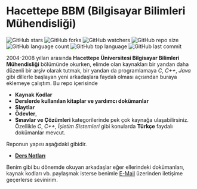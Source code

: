 # Hacettepe BBM (Bilgisayar Bilimleri Mühendisliği)

![GitHub stars](https://img.shields.io/github/stars/coderserdar/HacettepeBBM?style=social) ![GitHub forks](https://img.shields.io/github/forks/coderserdar/HacettepeBBM?style=social) ![GitHub watchers](https://img.shields.io/github/watchers/coderserdar/HacettepeBBM?style=social) ![GitHub repo size](https://img.shields.io/github/repo-size/coderserdar/HacettepeBBM?style=plastic) ![GitHub language count](https://img.shields.io/github/languages/count/coderserdar/HacettepeBBM?style=plastic) ![GitHub top language](https://img.shields.io/github/languages/top/coderserdar/HacettepeBBM?style=plastic) ![GitHub last commit](https://img.shields.io/github/last-commit/coderserdar/HacettepeBBM?color=red&style=plastic)

2004-2008 yılları arasında **Hacettepe Üniversitesi Bilgisayar Bilimleri Mühendisliği** bölümünde okurken, elimde olan kaynakları bir yandan daha düzenli bir arşiv olarak tutmak, bir yandan da programlamaya *C*, *C++*, *Java* gibi dillerle başlayan yeni arkadaşlara faydalı olması açısından buraya eklemeye çalıştım.
Bu repo içerisinde
 - **Kaynak Kodlar**
 - **Derslerde kullanılan kitaplar ve yardımcı dokümanlar**
 - **Slaytlar**
 - **Ödevler**,
 - **Sınavlar ve Çözümleri** kategorilerinde pek çok kaynağa ulaşabilirsiniz.
Özellikle *C*, *C++*, *İşletim Sistemleri* gibi konularda **Türkçe** faydalı dokümanlar mevcut.
 
Reponun yapısı aşağıdaki gibidir.
 - [**Ders Notları**](https://github.com/coderserdar/HacettepeBBM/tree/main/Ders%20Notları/)


Benim gibi bu dönemde okuyan arkadaşlar eğer ellerindeki dokümanları, kaynak kodları vb. paylaşmak isterse benimle [E-Mail](mailto:serdargul@outlook.com) üzerinden iletişime geçerlerse sevinirim.